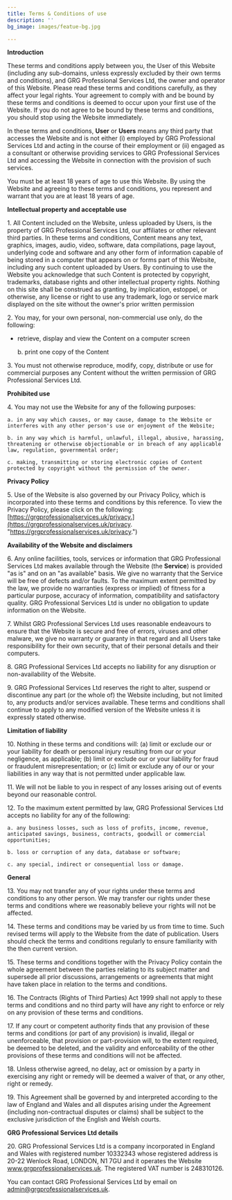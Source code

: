 ```yaml
---
title: Terms & Conditions of use
description: ''
bg_image: images/featue-bg.jpg

---
```

**Introduction**

These terms and conditions apply between you, the User of this Website (including any sub-domains, unless expressly excluded by their own terms and conditions), and GRG Professional Services Ltd, the owner and operator of this Website. Please read these terms and conditions carefully, as they affect your legal rights. Your agreement to comply with and be bound by these terms and conditions is deemed to occur upon your first use of the Website. If you do not agree to be bound by these terms and conditions, you should stop using the Website immediately.

In these terms and conditions, **User** or **Users** means any third party that accesses the Website and is not either (i) employed by GRG Professional Services Ltd and acting in the course of their employment or (ii) engaged as a consultant or otherwise providing services to GRG Professional Services Ltd and accessing the Website in connection with the provision of such services.

You must be at least 18 years of age to use this Website. By using the Website and agreeing to these terms and conditions, you represent and warrant that you are at least 18 years of age.

**Intellectual property and acceptable use**

1\. All Content included on the Website, unless uploaded by Users, is the property of GRG Professional Services Ltd, our affiliates or other relevant third parties. In these terms and conditions, Content means any text, graphics, images, audio, video, software, data compilations, page layout, underlying code and software and any other form of information capable of being stored in a computer that appears on or forms part of this Website, including any such content uploaded by Users. By continuing to use the Website you acknowledge that such Content is protected by copyright, trademarks, database rights and other intellectual property rights. Nothing on this site shall be construed as granting, by implication, estoppel, or otherwise, any license or right to use any trademark, logo or service mark displayed on the site without the owner's prior written permission

2\. You may, for your own personal, non-commercial use only, do the following:

* retrieve, display and view the Content on a computer screen

    b. print one copy of the Content

3\. You must not otherwise reproduce, modify, copy, distribute or use for commercial purposes any Content without the written permission of GRG Professional Services Ltd.

**Prohibited use**

4\. You may not use the Website for any of the following purposes:

    a. in any way which causes, or may cause, damage to the Website or interferes with any other person's use or enjoyment of the Website;

    b. in any way which is harmful, unlawful, illegal, abusive, harassing, threatening or otherwise objectionable or in breach of any applicable law, regulation, governmental order;

    c. making, transmitting or storing electronic copies of Content protected by copyright without the permission of the owner.

**Privacy Policy**

5\. Use of the Website is also governed by our Privacy Policy, which is incorporated into these terms and conditions by this reference. To view the Privacy Policy, please click on the following: [https://grgprofessionalservices.uk/privacy.](https://grgprofessionalservices.uk/privacy. "https://grgprofessionalservices.uk/privacy.")

**Availability of the Website and disclaimers**

6\. Any online facilities, tools, services or information that GRG Professional Services Ltd makes available through the Website (the **Service**) is provided "as is" and on an "as available" basis. We give no warranty that the Service will be free of defects and/or faults. To the maximum extent permitted by the law, we provide no warranties (express or implied) of fitness for a particular purpose, accuracy of information, compatibility and satisfactory quality. GRG Professional Services Ltd is under no obligation to update information on the Website.

7\. Whilst GRG Professional Services Ltd uses reasonable endeavours to ensure that the Website is secure and free of errors, viruses and other malware, we give no warranty or guaranty in that regard and all Users take responsibility for their own security, that of their personal details and their computers.

8\. GRG Professional Services Ltd accepts no liability for any disruption or non-availability of the Website.

9\. GRG Professional Services Ltd reserves the right to alter, suspend or discontinue any part (or the whole of) the Website including, but not limited to, any products and/or services available. These terms and conditions shall continue to apply to any modified version of the Website unless it is expressly stated otherwise.

**Limitation of liability**

10\. Nothing in these terms and conditions will: (a) limit or exclude our or your liability for death or personal injury resulting from our or your negligence, as applicable; (b) limit or exclude our or your liability for fraud or fraudulent misrepresentation; or (c) limit or exclude any of our or your liabilities in any way that is not permitted under applicable law.

11\. We will not be liable to you in respect of any losses arising out of events beyond our reasonable control.

12\. To the maximum extent permitted by law, GRG Professional Services Ltd accepts no liability for any of the following:

    a. any business losses, such as loss of profits, income, revenue, anticipated savings, business, contracts, goodwill or commercial opportunities;

    b. loss or corruption of any data, database or software;

    c. any special, indirect or consequential loss or damage.

**General**

13\. You may not transfer any of your rights under these terms and conditions to any other person. We may transfer our rights under these terms and conditions where we reasonably believe your rights will not be affected.

14\. These terms and conditions may be varied by us from time to time. Such revised terms will apply to the Website from the date of publication. Users should check the terms and conditions regularly to ensure familiarity with the then current version.

15\. These terms and conditions together with the Privacy Policy contain the whole agreement between the parties relating to its subject matter and supersede all prior discussions, arrangements or agreements that might have taken place in relation to the terms and conditions.

16\. The Contracts (Rights of Third Parties) Act 1999 shall not apply to these terms and conditions and no third party will have any right to enforce or rely on any provision of these terms and conditions.

17\. If any court or competent authority finds that any provision of these terms and conditions (or part of any provision) is invalid, illegal or unenforceable, that provision or part-provision will, to the extent required, be deemed to be deleted, and the validity and enforceability of the other provisions of these terms and conditions will not be affected.

18\. Unless otherwise agreed, no delay, act or omission by a party in exercising any right or remedy will be deemed a waiver of that, or any other, right or remedy.

19\. This Agreement shall be governed by and interpreted according to the law of England and Wales and all disputes arising under the Agreement (including non-contractual disputes or claims) shall be subject to the exclusive jurisdiction of the English and Welsh courts.

**GRG Professional Services Ltd details**

20\. GRG Professional Services Ltd is a company incorporated in England and Wales with registered number 10332343 whose registered address is 20-22 Wenlock Road, LONDON, N1 7GU and it operates the Website www.grgprofessionalservices.uk. The registered VAT number is 248310126.

You can contact GRG Professional Services Ltd by email on admin@grgprofessionalservices.uk.
